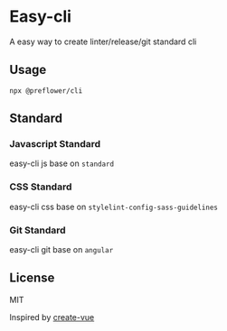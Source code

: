 # Easy-cli
A easy way to create linter/release/git standard cli

## Usage
```
npx @preflower/cli
```

## Standard

### Javascript Standard
easy-cli js base on `standard`

### CSS Standard
easy-cli css base on `stylelint-config-sass-guidelines`

### Git Standard
easy-cli git base on `angular`

## License
MIT

Inspired by [create-vue](https://github.com/vuejs/create-vue)
